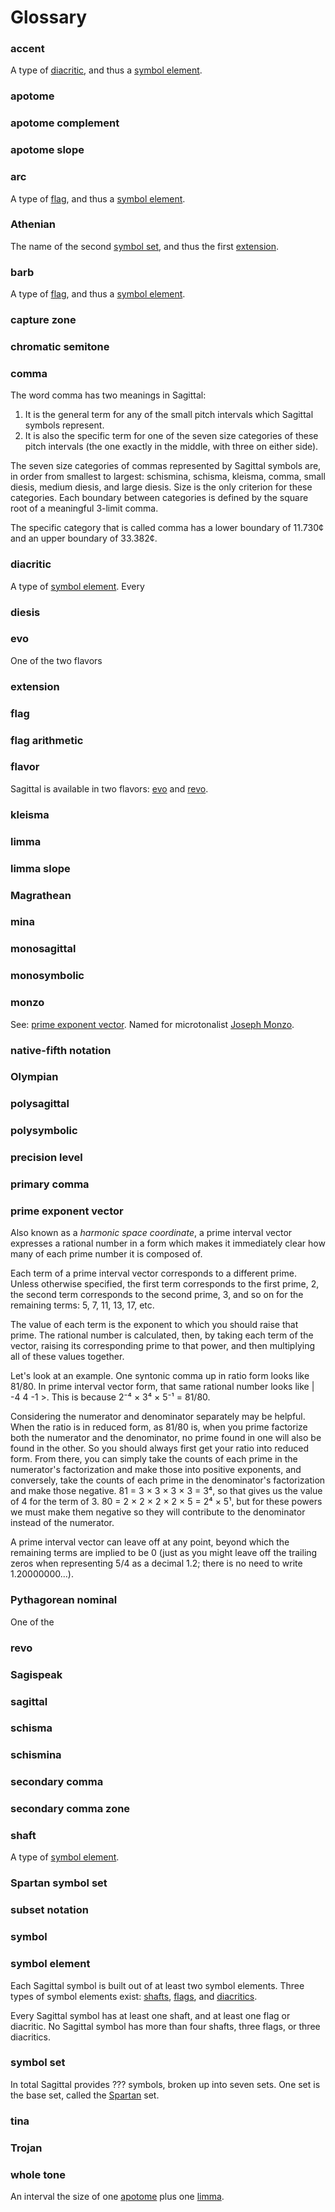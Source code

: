 # Glossary

### accent

A type of [diacritic](glossary.md#diacritic), and thus a [symbol element](glossary.md#symbol-element).

### apotome

### apotome complement

### apotome slope

### arc

A type of [flag](glossary.md#arc), and thus a [symbol element](glossary.md#symbol-element).

### Athenian

The name of the second [symbol set](glossary.md#symbol-set), and thus the first [extension](glossary.md#extension).

### barb

A type of [flag](glossary.md#arc), and thus a [symbol element](glossary.md#symbol-element).

### capture zone

### chromatic semitone

### comma

The word comma has two meanings in Sagittal:

1. It is the general term for any of the small pitch intervals which Sagittal symbols represent.
2. It is also the specific term for one of the seven size categories of these pitch intervals \(the one exactly in the middle, with three on either side\).

The seven size categories of commas represented by Sagittal symbols are, in order from smallest to largest: schismina, schisma, kleisma, comma, small diesis, medium diesis, and large diesis. Size is the only criterion for these categories. Each boundary between categories is defined by the square root of a meaningful 3-limit comma.

The specific category that is called comma has a lower boundary of 11.730¢ and an upper boundary of 33.382¢.

### diacritic

A type of [symbol element](glossary.md#symbol-element). Every 

### diesis

### evo

One of the two flavors

### extension

### flag

### flag arithmetic

### flavor

Sagittal is available in two flavors: [evo](glossary.md#evo) and [revo](glossary.md#revo).

### kleisma

### limma

### limma slope

### Magrathean

### mina

### monosagittal

### monosymbolic

### monzo

See: [prime exponent vector](glossary.md#prime-exponent-vector). Named for microtonalist [Joseph Monzo](http://www.tonalsoft.com/enc/m/monzo-writings.aspx).

### native-fifth notation

### Olympian

### polysagittal

### polysymbolic

### precision level

### primary comma

### prime exponent vector

Also known as a _harmonic space coordinate_, a prime interval vector expresses a rational number in a form which makes it immediately clear how many of each prime number it is composed of.

Each term of a prime interval vector corresponds to a different prime. Unless otherwise specified, the first term corresponds to the first prime, 2, the second term corresponds to the second prime, 3, and so on for the remaining terms: 5, 7, 11, 13, 17, etc. 

The value of each term is the exponent to which you should raise that prime. The rational number is calculated, then, by taking each term of the vector, raising its corresponding prime to that power, and then multiplying all of these values together.

Let's look at an example. One syntonic comma up in ratio form looks like 81/80. In prime interval vector form, that same rational number looks like \| -4 4 -1 &gt;. This is because 2⁻⁴ × 3⁴ × 5⁻¹ = 81/80. 

Considering the numerator and denominator separately may be helpful. When the ratio is in reduced form, as 81/80 is, when you prime factorize both the numerator and the denominator, no prime found in one will also be found in the other. So you should always first get your ratio into reduced form. From there, you can simply take the counts of each prime in the numerator's factorization and make those into positive exponents, and conversely, take the counts of each prime in the denominator's factorization and make those negative. 81 = 3 × 3 × 3 × 3 = 3⁴, so that gives us the value of 4 for the term of 3. 80 = 2 × 2 × 2 × 2 × 5 = 2⁴ × 5¹, but for these powers we must make them negative so they will contribute to the denominator instead of the numerator.

A prime interval vector can leave off at any point, beyond which the remaining terms are implied to be 0 \(just as you might leave off the trailing zeros when representing 5/4 as a decimal 1.2; there is no need to write 1.20000000...\).

### Pythagorean nominal

One of the 

### revo

### Sagispeak

### sagittal

### schisma

### schismina

### secondary comma

### secondary comma zone

### shaft

A type of [symbol element](glossary.md#symbol-element).

### Spartan symbol set

### subset notation

### symbol

### symbol element

Each Sagittal symbol is built out of at least two symbol elements. Three types of symbol elements exist: [shafts](glossary.md#shaft), [flags](glossary.md#flag), and [diacritics](glossary.md#diacritic). 

Every Sagittal symbol has at least one shaft, and at least one flag or diacritic. No Sagittal symbol has more than four shafts, three flags, or three diacritics.

### symbol set

In total Sagittal provides ??? symbols, broken up into seven sets. One set is the base set, called the [Spartan](glossary.md#spartan-symbol-set) set.

### tina

### Trojan

### whole tone

An interval the size of one [apotome](glossary.md#apotome) plus one [limma](glossary.md#limma). 






